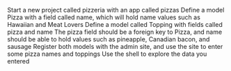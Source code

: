 Start a new project called pizzeria with an app called pizzas
Define a model Pizza with a field called name, which will hold name values
such as Hawaiian and Meat Lovers Define a model called Topping with fields
called pizza and name The pizza field should be a foreign key to Pizza, and
name should be able to hold values such as pineapple, Canadian bacon, and
sausage
Register both models with the admin site, and use the site to enter some
pizza names and toppings Use the shell to explore the data you entered